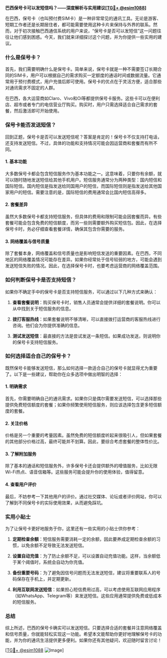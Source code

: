 **巴西保号卡可以发短信吗？——深度解析与实用建议[[TG💪+ @esim1088](https://t.me/s/esim1088)]**

在巴西，保号卡（也叫预付费SIM卡）是一种非常常见的通讯工具。无论是游客、短期工作者还是长期居住者，都可能需要使用这种卡片来保持与外界的联系。然而，对于初次接触巴西通信系统的用户来说，“保号卡是否可以发短信”这一问题往往让他们感到困惑。今天，我们就来详细探讨这个问题，并为你提供一些实用的建议。

### 什么是保号卡？

首先，我们需要明确什么是保号卡。简单来说，保号卡就是一种不需要签订长期合同的SIM卡，用户可以根据自己的需求购买一定额度的通话时间或数据流量。它通常用于预付费模式，用户充值后即可使用。保号卡的优点在于灵活方便，适合那些对通讯需求不固定的人群。

在巴西，各大运营商如Claro、Vivo和Oi等都提供保号卡服务。这些卡可以在便利店、超市或者专门的电信营业厅购买。购买时，用户只需选择适合自己需求的套餐，然后激活即可开始使用。

### 保号卡能否发送短信？

回到正题，保号卡是否可以发送短信呢？答案是肯定的！保号卡不仅支持打电话，还支持发送短信。不过，具体的功能和支持情况可能会因运营商和套餐而有所不同。

#### 1. 基本功能
大多数保号卡都会包含短信服务作为基本功能之一。这意味着，只要你有余额，就可以随时随地发送短信给其他手机用户。短信服务通常分为两种类型：国内短信和国际短信。国内短信是指发送给同国用户的短信，而国际短信则是指发送给其他国家用户的短信。需要注意的是，国际短信的费用通常会比国内短信高得多。

#### 2. 套餐差异
虽然大多数保号卡都支持短信服务，但具体的费用和限制可能会因套餐而异。有些套餐可能会包含免费的短信额度，而另一些则需要额外购买短信包。因此，在选择保号卡时，务必仔细查看套餐详情，确保其包含你需要的服务。

#### 3. 网络覆盖与信号质量
除了套餐本身，网络覆盖和信号质量也是影响短信发送的重要因素。在巴西，不同地区的网络覆盖情况可能存在差异。如果你经常处于信号较弱的地方，可能会遇到发送短信失败的情况。因此，在选择保号卡时，也要考虑运营商的网络覆盖范围。

### 如何判断保号卡是否支持短信？

如果你不确定手中的保号卡是否支持短信服务，可以通过以下几种方式来确认：

1. **查看套餐说明**：购买保号卡时，销售人员通常会提供详细的套餐说明。你可以从中找到关于短信服务的信息。
   
2. **拨打客服热线**：如果套餐说明不够清晰，可以直接拨打运营商的客服热线进行咨询。他们会为你提供准确的信息。

3. **测试发送短信**：最直接的方法是尝试发送一条短信。如果成功发送，则说明你的保号卡支持短信服务。

### 如何选择适合自己的保号卡？

既然保号卡能够发送短信，那么如何选择一款适合自己的保号卡就显得尤为重要了。以下是一些建议，帮助你在众多选项中做出明智的选择：

#### 1. 明确需求
首先，你需要明确自己的通讯需求。如果你只是偶尔需要发送短信，可以选择那些提供免费短信额度的套餐；如果你频繁使用短信服务，则应该选择包含更多短信额度的套餐。

#### 2. 关注价格
价格是另一个重要的考量因素。虽然免费的短信额度听起来很吸引人，但如果套餐的其他部分价格过高，最终可能并不划算。因此，要综合考虑套餐的整体性价比。

#### 3. 了解附加服务
除了基本的通话和短信服务外，许多保号卡还会提供额外的增值服务，比如无限Wi-Fi热点、语音信箱等。这些服务可能会提升你的使用体验，值得留意。

#### 4. 查看用户评价
最后，不妨参考一下其他用户的评价。通过社交媒体、论坛或者评价网站，你可以了解到不同保号卡的实际使用效果，从而避免踩坑。

### 实用小贴士

为了让保号卡更好地服务于你，这里还有一些实用的小贴士供你参考：

1. **定期检查余额**：短信服务需要消耗一定的余额，因此要养成定期检查余额的习惯，以免余额不足导致无法发送短信。

2. **设置自动充值**：为了防止余额不足，可以设置自动充值功能。这样，当余额低于某个阈值时，系统会自动为你充值。

3. **备份重要号码**：为了避免因信号问题而无法发送短信，建议将重要联系人的号码保存在手机上，并定期更新。

4. **利用互联网发送短信**：如果担心短信费用过高，可以考虑使用互联网应用程序（如WhatsApp、Telegram等）来发送短信。这些应用通常提供免费或低成本的短信服务。

### 总结

综上所述，巴西的保号卡确实可以发送短信。只要选择合适的套餐并注意网络覆盖和信号质量，你就能轻松实现这一功能。希望本文能帮助你更好地理解保号卡的功能，并为你的通讯生活提供更多便利。如果你还有其他疑问，欢迎随时留言讨论！

[[TG💪+ @esim1088](https://t.me/s/esim1088) ![Image](https://i.postimg.cc/4NQfJmqS/Snipaste-2025-05-13-00-14-12.png)]